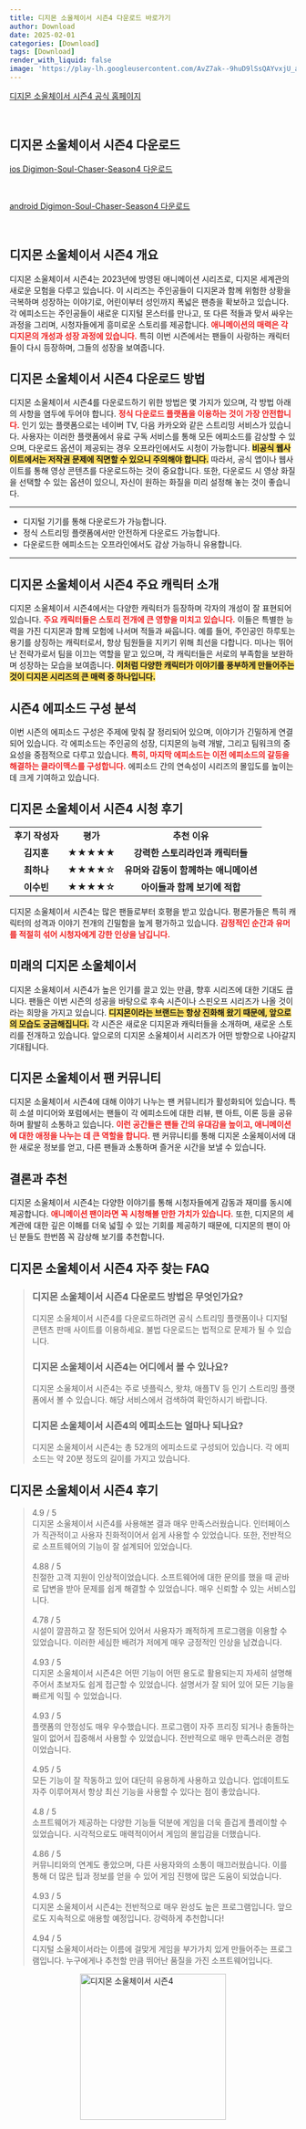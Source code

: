 ```yaml
---
title: 디지몬 소울체이서 시즌4 다운로드 바로가기
author: Download
date: 2025-02-01
categories: [Download]
tags: [Download]
render_with_liquid: false
image: 'https://play-lh.googleusercontent.com/AvZ7ak--9huD9lSsQAYvxjU_a0N0eb2uGpLaAjos3NqcQzmIeVXjJo9ZD_OkeHEXKus=s256-rw'
---
```

<p><a class='click-button' title='디지몬 소울체이서 시즌4' href='https://game.naver.com/lounge/Digimon_Soul_Chaser_Season4/home' rel='nofollow'>디지몬 소울체이서 시즌4 공식 홈페이지</a></p><br>
<h2 id='디지몬 소울체이서 시즌4_다운로드'>디지몬 소울체이서 시즌4 다운로드</h2>
<p><a class="click-button ios" title="Digimon-Soul-Chaser-Season4 다운로드" href="https://apps.apple.com/kr/app/%EB%94%94%EC%A7%80%EB%AA%AC-%EC%86%8C%EC%9A%B8-%EC%B2%B4%EC%9D%B4%EC%84%9C-%EC%8B%9C%EC%A6%8C-4/id1361480657" rel="nofollow">ios Digimon-Soul-Chaser-Season4 다운로드</a></p><br>
<p><a class="click-button android" title="Digimon-Soul-Chaser-Season4 다운로드" href="https://play.google.comhttps://play.google.com/store/apps/details?id=com.netmaru.digisoul" rel="nofollow">android Digimon-Soul-Chaser-Season4 다운로드</a></p><br>


<h2 id='디지몬 소울체이서 시즌4 개요'>디지몬 소울체이서 시즌4 개요</h2>

<p>디지몬 소울체이서 시즌4는 2023년에 방영된 애니메이션 시리즈로, 디지몬 세계관의 새로운 모험을 다루고 있습니다. 이 시리즈는 주인공들이 디지몬과 함께 위험한 상황을 극복하며 성장하는 이야기로, 어린이부터 성인까지 폭넓은 팬층을 확보하고 있습니다. 각 에피소드는 주인공들이 새로운 디지털 몬스터를 만나고, 또 다른 적들과 맞서 싸우는 과정을 그리며, 시청자들에게 흥미로운 스토리를 제공합니다. <b><span style="color: #ee2323;">애니메이션의 매력은 각 디지몬의 개성과 성장 과정에 있습니다.</span></b> 특히 이번 시즌에서는 팬들이 사랑하는 캐릭터들이 다시 등장하며, 그들의 성장을 보여줍니다.</p>

<h2 id='디지몬 소울체이서 시즌4 다운로드 방법'>디지몬 소울체이서 시즌4 다운로드 방법</h2>

<p>디지몬 소울체이서 시즌4를 다운로드하기 위한 방법은 몇 가지가 있으며, 각 방법 아래의 사항을 염두에 두어야 합니다. <b><span style="color: #ee2323;">정식 다운로드 플랫폼을 이용하는 것이 가장 안전합니다.</span></b> 인기 있는 플랫폼으로는 네이버 TV, 다음 카카오와 같은 스트리밍 서비스가 있습니다. 사용자는 이러한 플랫폼에서 유료 구독 서비스를 통해 모든 에피소드를 감상할 수 있으며, 다운로드 옵션이 제공되는 경우 오프라인에서도 시청이 가능합니다. <b><span style="background-color: #ffe066;">비공식 웹사이트에서는 저작권 문제에 직면할 수 있으니 주의해야 합니다.</span></b> 따라서, 공식 앱이나 웹사이트를 통해 영상 콘텐츠를 다운로드하는 것이 중요합니다. 또한, 다운로드 시 영상 화질을 선택할 수 있는 옵션이 있으니, 자신이 원하는 화질을 미리 설정해 놓는 것이 좋습니다.</p>

<hr />

<ul>
    <li>디지털 기기를 통해 다운로드가 가능합니다.</li>
    <li>정식 스트리밍 플랫폼에서만 안전하게 다운로드 가능합니다.</li>
    <li>다운로드한 에피소드는 오프라인에서도 감상 가능하니 유용합니다.</li>
</ul>

<hr />

<h2 id='디지몬 소울체이서 시즌4 주요 캐릭터 소개'>디지몬 소울체이서 시즌4 주요 캐릭터 소개</h2>

<p>디지몬 소울체이서 시즌4에서는 다양한 캐릭터가 등장하며 각자의 개성이 잘 표현되어 있습니다. <b><span style="color: #ee2323;">주요 캐릭터들은 스토리 전개에 큰 영향을 미치고 있습니다.</span></b> 이들은 특별한 능력을 가진 디지몬과 함께 모험에 나서며 적들과 싸웁니다. 예를 들어, 주인공인 하루토는 용기를 상징하는 캐릭터로서, 항상 팀원들을 지키기 위해 최선을 다합니다. 미나는 뛰어난 전략가로서 팀을 이끄는 역할을 맡고 있으며, 각 캐릭터들은 서로의 부족함을 보완하며 성장하는 모습을 보여줍니다. <b><span style="background-color: #ffe066;">이처럼 다양한 캐릭터가 이야기를 풍부하게 만들어주는 것이 디지몬 시리즈의 큰 매력 중 하나입니다.</span></b></p>

<h2 id='시즌4 에피소드 구성 분석'>시즌4 에피소드 구성 분석</h2>

<p>이번 시즌의 에피소드 구성은 주제에 맞춰 잘 정리되어 있으며, 이야기가 긴밀하게 연결되어 있습니다. 각 에피소드는 주인공의 성장, 디지몬의 능력 개발, 그리고  팀워크의 중요성을 중점적으로 다루고 있습니다. <b><span style="color: #ee2323;">특히, 마지막 에피소드는 이전 에피소드의 갈등을 해결하는 클라이맥스를 구성합니다.</span></b> 에피소드 간의 연속성이 시리즈의 몰입도를 높이는 데 크게 기여하고 있습니다.</p>

<h2 id='디지몬 소울체이서 시즌4 시청 후기'>디지몬 소울체이서 시즌4 시청 후기</h2>

<table>
    <tr>
        <td style="text-align: center; height: 17px;"><b>후기 작성자</b></td>
        <td style="text-align: center; height: 17px;"><b>평가</b></td>
        <td style="text-align: center; height: 17px;"><b>추천 이유</b></td>
    </tr>
    <tr>
        <td style="text-align: center; height: 17px;"><b>김지훈</b></td>
        <td style="text-align: center; height: 17px;"><b>★★★★★</b></td>
        <td style="text-align: center; height: 17px;"><b>강력한 스토리라인과 캐릭터들</b></td>
    </tr>
    <tr>
        <td style="text-align: center; height: 17px;"><b>최하나</b></td>
        <td style="text-align: center; height: 17px;"><b>★★★★☆</b></td>
        <td style="text-align: center; height: 17px;"><b>유머와 감동이 함께하는 애니메이션</b></td>
    </tr>
    <tr>
        <td style="text-align: center; height: 17px;"><b>이수빈</b></td>
        <td style="text-align: center; height: 17px;"><b>★★★★☆</b></td>
        <td style="text-align: center; height: 17px;"><b>아이들과 함께 보기에 적합</b></td>
    </tr>
</table>

<p>디지몬 소울체이서 시즌4는 많은 팬들로부터 호평을 받고 있습니다. 평론가들은 특히 캐릭터의 성격과 이야기 전개의 긴밀함을 높게 평가하고 있습니다. <b><span style="color: #ee2323;">감정적인 순간과 유머를 적절히 섞어 시청자에게 강한 인상을 남깁니다.</span></b></p>

<h2 id='미래의 디지몬 소울체이서'>미래의 디지몬 소울체이서</h2>

<p>디지몬 소울체이서 시즌4가 높은 인기를 끌고 있는 만큼, 향후 시리즈에 대한 기대도 큽니다. 팬들은 이번 시즌의 성공을 바탕으로 후속 시즌이나 스핀오프 시리즈가 나올 것이라는 희망을 가지고 있습니다. <b><span style="background-color: #ffe066;">디지몬이라는 브랜드는 항상 진화해 왔기 때문에, 앞으로의 모습도 궁금해집니다.</span></b> 각 시즌은 새로운 디지몬과 캐릭터들을 소개하며, 새로운 스토리를 전개하고 있습니다. 앞으로의 디지몬 소울체이서 시리즈가 어떤 방향으로 나아갈지 기대됩니다.</p>

<h2 id='디지몬 소울체이서 팬 커뮤니티'>디지몬 소울체이서 팬 커뮤니티</h2>

<p>디지몬 소울체이서 시즌4에 대해 이야기 나누는 팬 커뮤니티가 활성화되어 있습니다. 특히 소셜 미디어와 포럼에서는 팬들이 각 에피소드에 대한 리뷰, 팬 아트, 이론 등을 공유하며 활발히 소통하고 있습니다. <b><span style="color: #ee2323;">이런 공간들은 팬들 간의 유대감을 높이고, 애니메이션에 대한 애정을 나누는 데 큰 역할을 합니다.</span></b> 팬 커뮤니티를 통해 디지몬 소울체이서에 대한 새로운 정보를 얻고, 다른 팬들과 소통하며 즐거운 시간을 보낼 수 있습니다.</p>

<h2 id='결론과 추천'>결론과 추천</h2>

<p>디지몬 소울체이서 시즌4는 다양한 이야기를 통해 시청자들에게 감동과 재미를 동시에 제공합니다. <b><span style="color: #ee2323;">애니메이션 팬이라면 꼭 시청해볼 만한 가치가 있습니다.</span></b> 또한, 디지몬의 세계관에 대한 깊은 이해를 더욱 넓힐 수 있는 기회를 제공하기 때문에, 디지몬의 팬이 아닌 분들도 한번쯤 꼭 감상해 보기를 추천합니다.</p>


<h2 id='디지몬 소울체이서 시즌4_자주_찾는_FAQ'>디지몬 소울체이서 시즌4 자주 찾는 FAQ</h2>
<div itemscope="" itemtype="https://schema.org/FAQPage"> <blockquote> <div itemscope="" itemprop="mainEntity" itemtype="https://schema.org/Question"> <h3 itemprop="name">디지몬 소울체이서 시즌4 다운로드 방법은 무엇인가요?</h3> <div itemscope="" itemprop="acceptedAnswer" itemtype="https://schema.org/Answer"> <span itemprop="text"> <p>디지몬 소울체이서 시즌4를 다운로드하려면 공식 스트리밍 플랫폼이나 디지털 콘텐츠 판매 사이트를 이용하세요. 불법 다운로드는 법적으로 문제가 될 수 있습니다.</p> </span> </div> </div> <div itemscope="" itemprop="mainEntity" itemtype="https://schema.org/Question"> <h3 itemprop="name">디지몬 소울체이서 시즌4는 어디에서 볼 수 있나요?</h3> <div itemscope="" itemprop="acceptedAnswer" itemtype="https://schema.org/Answer"> <span itemprop="text"> <p>디지몬 소울체이서 시즌4는 주로 넷플릭스, 왓챠, 애플TV 등 인기 스트리밍 플랫폼에서 볼 수 있습니다. 해당 서비스에서 검색하여 확인하시기 바랍니다.</p> </span> </div> </div> <div itemscope="" itemprop="mainEntity" itemtype="https://schema.org/Question"> <h3 itemprop="name">디지몬 소울체이서 시즌4의 에피소드는 얼마나 되나요?</h3> <div itemscope="" itemprop="acceptedAnswer" itemtype="https://schema.org/Answer"> <span itemprop="text"> <p>디지몬 소울체이서 시즌4는 총 52개의 에피소드로 구성되어 있습니다. 각 에피소드는 약 20분 정도의 길이를 가지고 있습니다.</p> </span> </div> </div> </blockquote> </div>
<h2 id='디지몬 소울체이서 시즌4_후기'>디지몬 소울체이서 시즌4 후기</h2>
<div itemscope itemtype="https://schema.org/Product">
  <blockquote>
  <div itemprop="review" itemscope itemtype="https://schema.org/Review">
      <div itemprop="reviewRating" itemscope itemtype="https://schema.org/Rating"> <span itemprop="ratingValue">4.9</span> / <span itemprop="bestRating">5</span> </div>
      <span itemprop="reviewBody">디지몬 소울체이서 시즌4를 사용해본 결과 매우 만족스러웠습니다. 인터페이스가 직관적이고 사용자 친화적이어서 쉽게 사용할 수 있었습니다. 또한, 전반적으로 소프트웨어의 기능이 잘 설계되어 있었습니다.</span>
  </div>
  <br>
  <div itemprop="review" itemscope itemtype="https://schema.org/Review">
      <div itemprop="reviewRating" itemscope itemtype="https://schema.org/Rating"> <span itemprop="ratingValue">4.88</span> / <span itemprop="bestRating">5</span> </div>
      <span itemprop="reviewBody">친절한 고객 지원이 인상적이었습니다. 소프트웨어에 대한 문의를 했을 때 곧바로 답변을 받아 문제를 쉽게 해결할 수 있었습니다. 매우 신뢰할 수 있는 서비스입니다.</span>
  </div>
  <br>
  <div itemprop="review" itemscope itemtype="https://schema.org/Review">
      <div itemprop="reviewRating" itemscope itemtype="https://schema.org/Rating"> <span itemprop="ratingValue">4.78</span> / <span itemprop="bestRating">5</span> </div>
      <span itemprop="reviewBody">시설이 깔끔하고 잘 정돈되어 있어서 사용자가 쾌적하게 프로그램을 이용할 수 있었습니다. 이러한 세심한 배려가 저에게 매우 긍정적인 인상을 남겼습니다.</span>
  </div>
  <br>
  <div itemprop="review" itemscope itemtype="https://schema.org/Review">
      <div itemprop="reviewRating" itemscope itemtype="https://schema.org/Rating"> <span itemprop="ratingValue">4.93</span> / <span itemprop="bestRating">5</span> </div>
      <span itemprop="reviewBody">디지몬 소울체이서 시즌4은 어떤 기능이 어떤 용도로 활용되는지 자세히 설명해주어서 초보자도 쉽게 접근할 수 있었습니다. 설명서가 잘 되어 있어 모든 기능을 빠르게 익힐 수 있었습니다.</span>
  </div>
  <br>
  <div itemprop="review" itemscope itemtype="https://schema.org/Review">
      <div itemprop="reviewRating" itemscope itemtype="https://schema.org/Rating"> <span itemprop="ratingValue">4.93</span> / <span itemprop="bestRating">5</span> </div>
      <span itemprop="reviewBody">플랫폼의 안정성도 매우 우수했습니다. 프로그램이 자주 프리징 되거나 충돌하는 일이 없어서 집중해서 사용할 수 있었습니다. 전반적으로 매우 만족스러운 경험이었습니다.</span>
  </div>
  <br>
  <div itemprop="review" itemscope itemtype="https://schema.org/Review">
      <div itemprop="reviewRating" itemscope itemtype="https://schema.org/Rating"> <span itemprop="ratingValue">4.95</span> / <span itemprop="bestRating">5</span> </div>
      <span itemprop="reviewBody">모든 기능이 잘 작동하고 있어 대단히 유용하게 사용하고 있습니다. 업데이트도 자주 이루어져서 항상 최신 기능을 사용할 수 있다는 점이 좋았습니다.</span>
  </div>
  <br>
  <div itemprop="review" itemscope itemtype="https://schema.org/Review">
      <div itemprop="reviewRating" itemscope itemtype="schema.org/Rating"> <span itemprop="ratingValue">4.8</span> / <span itemprop="bestRating">5</span> </div>
      <span itemprop="reviewBody">소프트웨어가 제공하는 다양한 기능들 덕분에 게임을 더욱 즐겁게 플레이할 수 있었습니다. 시각적으로도 매력적이어서 게임의 몰입감을 더했습니다.</span>
  </div>
  <br>
  <div itemprop="review" itemscope itemtype="https://schema.org/Review">
      <div itemprop="reviewRating" itemscope itemtype="https://schema.org/Rating"> <span itemprop="ratingValue">4.86</span> / <span itemprop="bestRating">5</span> </div>
      <span itemprop="reviewBody">커뮤니티와의 연계도 좋았으며, 다른 사용자와의 소통이 매끄러웠습니다. 이를 통해 더 많은 팁과 정보를 얻을 수 있어 게임 진행에 많은 도움이 되었습니다.</span>
  </div>
  <br>
  <div itemprop="review" itemscope itemtype="https://schema.org/Review">
      <div itemprop="reviewRating" itemscope itemtype="https://schema.org/Rating"> <span itemprop="ratingValue">4.93</span> / <span itemprop="bestRating">5</span> </div>
      <span itemprop="reviewBody">디지몬 소울체이서 시즌4는 전반적으로 매우 완성도 높은 프로그램입니다. 앞으로도 지속적으로 애용할 예정입니다. 강력하게 추천합니다!</span>
  </div>
  <br>
  <div itemprop="review" itemscope itemtype="https://schema.org/Review">
      <div itemprop="reviewRating" itemscope itemtype="https://schema.org/Rating"> <span itemprop="ratingValue">4.94</span> / <span itemprop="bestRating">5</span> </div>
      <span itemprop="reviewBody">디지털 소울체이서라는 이름에 걸맞게 게임을 부가가치 있게 만들어주는 프로그램입니다. 누구에게나 추천할 만큼 뛰어난 품질을 가진 소프트웨어입니다.</span>
  </div>
  </blockquote>
</div>
<figure class="image" style="display: flex; justify-content: center; align-items: center; margin: 0;"><img src="https://play-lh.googleusercontent.com/AvZ7ak--9huD9lSsQAYvxjU_a0N0eb2uGpLaAjos3NqcQzmIeVXjJo9ZD_OkeHEXKus=s256-rw" alt="디지몬 소울체이서 시즌4" width="256" height="256" style="max-width: 100%; height: auto;"></figure>